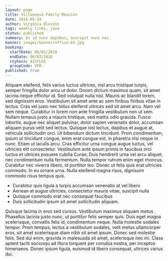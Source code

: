 ```yaml
---
layout: page
title: Villanueva Family Reunion
date: 2016-05-24
author: Virginia Blevins
tags: weekly links, java
status: published
summary: In id nunc dapibus, suscipit nunc nec.
banner: images/banner/office-01.jpg
booking:
  startDate: 06/01/2018
  endDate: 06/02/2018
  ctyhocn: AISFLHX
  groupCode: VFR
published: true
---
```

Aliquam eleifend, felis varius luctus ultrices, nisl arcu tristique turpis, semper fringilla dolor arcu ut dolor. Donec dictum maximus quam, sit amet lacinia neque efficitur id. Sed volutpat nulla nisl. Mauris ac blandit lorem, sed dignissim eros. Vestibulum sit amet ante ac sem finibus finibus vitae in lectus. Cras vel justo nec tellus eleifend ultrices sed sit amet arcu. Nam vel sem neque. Curabitur in lorem non ante fringilla vestibulum non ut sem. Nullam tempus justo a mauris tristique, sed mattis odio gravida. Fusce lobortis, augue nec aliquet pulvinar, dolor sapien venenatis dolor, accumsan aliquam purus velit sed lectus. Quisque nisl lectus, dapibus et augue at, vehicula sollicitudin orci. Ut bibendum dictum tincidunt. Proin condimentum, ipsum ut tincidunt congue, enim erat congue est, in pharetra nisi neque in nunc.
Etiam ut iaculis arcu. Cras efficitur urna congue augue luctus, vel ultricies elit consectetur. Vestibulum ante ipsum primis in faucibus orci luctus et ultrices posuere cubilia Curae; Duis hendrerit urna vel arcu aliquet, nec condimentum nulla fermentum. Nulla tempor rutrum enim eget rhoncus. Curabitur nec viverra libero, id porttitor leo. Donec ut felis quis erat ultricies commodo. In eu ornare urna. Nulla eleifend magna risus, dignissim commodo risus tempus quis.

* Curabitur quis ligula a turpis accumsan venenatis at vel libero
* Aenean at augue ultricies, consectetur mauris vitae, suscipit nulla
* Quisque commodo erat nec consequat faucibus
* Duis sollicitudin ipsum sit amet sollicitudin aliquam.

Quisque lacinia in eros sed cursus. Vestibulum maximus aliquam metus. Phasellus lacinia justo nunc, ut porttitor felis semper quis. Duis eget magna scelerisque, convallis felis id, condimentum neque. Nulla molestie sodales tempor. Proin tempus, lectus a vestibulum sodales, velit metus ullamcorper eros, sit amet scelerisque diam nibh sit amet ipsum. Donec sed molestie felis. Sed dui enim, gravida in malesuada sit amet, scelerisque nec mi. Class aptent taciti sociosqu ad litora torquent per conubia nostra, per inceptos himenaeos. Donec ipsum ligula, euismod id libero consequat, ultrices varius dui.
